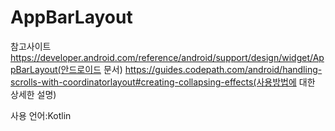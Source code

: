 # AppBarLayout
 
 참고사이트
  https://developer.android.com/reference/android/support/design/widget/AppBarLayout(안드로이드 문서)
  https://guides.codepath.com/android/handling-scrolls-with-coordinatorlayout#creating-collapsing-effects(사용방법에 대한 상세한 설명)
  
  사용 언어:Kotlin
  
  
